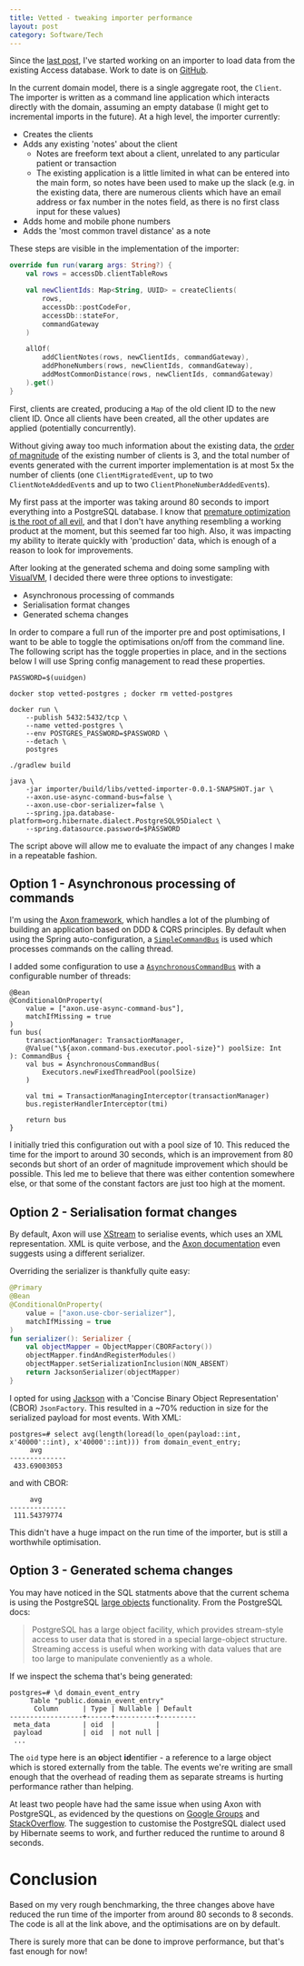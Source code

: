 ```yaml
---
title: Vetted - tweaking importer performance
layout: post
category: Software/Tech
---
```


Since the [last post](/2018/01/vetted-importing-data/), I've started working on
an importer to load data from the existing Access database. Work to date is on
[GitHub](https://github.com/mdjnewman/vetted/tree/f1253732f1c2e582fd6412a45aa75a133fa8bb78).

In the current domain model, there is a single aggregate root, the `Client`.
The importer is written as a command line application which interacts directly
with the domain, assuming an empty database (I might get to incremental imports
in the future). At a high level, the importer currently:

* Creates the clients
* Adds any existing 'notes' about the client
    * Notes are freeform text about a client, unrelated to any particular patient or
      transaction
    * The existing application is a little limited in what can be entered into
      the main form, so notes have been used to make up the slack (e.g. in the
      existing data, there are numerous clients which have an email address or fax
      number in the notes field, as there is no first class input for these values)
* Adds home and mobile phone numbers
* Adds the 'most common travel distance' as a note

These steps are visible in the implementation of the importer:

```kotlin
override fun run(vararg args: String?) {
    val rows = accessDb.clientTableRows

    val newClientIds: Map<String, UUID> = createClients(
        rows,
        accessDb::postCodeFor,
        accessDb::stateFor,
        commandGateway
    )

    allOf(
        addClientNotes(rows, newClientIds, commandGateway),
        addPhoneNumbers(rows, newClientIds, commandGateway),
        addMostCommonDistance(rows, newClientIds, commandGateway)
    ).get()
}
```

First, clients are created, producing a `Map` of the old client ID to the new
client ID. Once all clients have been created, all the other updates are
applied (potentially concurrently).

Without giving away too much information about the existing data, the [order of
magnitude][o-of-m] of the existing number of clients is 3, and the total number
of events generated with the current importer implementation is at most 5x the
number of clients (one `ClientMigratedEvent`, up to two `ClientNoteAddedEvent`s
and up to two `ClientPhoneNumberAddedEvent`s).

My first pass at the importer was taking around 80 seconds to import everything
into a PostgreSQL database. I know that [premature optimization is the root of
all evil][prem-optimisation], and that I don't have anything resembling a
working product at the moment, but this seemed far too high. Also, it was
impacting my ability to iterate quickly with 'production' data, which is enough
of a reason to look for improvements.

After looking at the generated schema and doing some sampling with
[VisualVM][visualvm], I decided there were three options to investigate:

* Asynchronous processing of commands
* Serialisation format changes
* Generated schema changes

In order to compare a full run of the importer pre and post optimisations, I
want to be able to toggle the optimisations on/off from the command line. The
following script has the toggle properties in place, and in the sections below I
will use Spring config management to read these properties.

```
PASSWORD=$(uuidgen)

docker stop vetted-postgres ; docker rm vetted-postgres

docker run \
    --publish 5432:5432/tcp \
    --name vetted-postgres \
    --env POSTGRES_PASSWORD=$PASSWORD \
    --detach \
    postgres

./gradlew build

java \
    -jar importer/build/libs/vetted-importer-0.0.1-SNAPSHOT.jar \
    --axon.use-async-command-bus=false \
    --axon.use-cbor-serializer=false \
    --spring.jpa.database-platform=org.hibernate.dialect.PostgreSQL95Dialect \
    --spring.datasource.password=$PASSWORD
```

The script above will allow me to evaluate the impact of any changes I make in
a repeatable fashion.

## Option 1 - Asynchronous processing of commands

I'm using the [Axon framework][axon], which handles a lot of the plumbing of
building an application based on DDD & CQRS principles. By default when using
the Spring auto-configuration, a [`SimpleCommandBus`][simplecommandbus] is used
which processes commands on the calling thread.

I added some configuration to use a [`AsynchronousCommandBus`][asynchronouscommandbus]
with a configurable number of threads:

```
@Bean
@ConditionalOnProperty(
    value = ["axon.use-async-command-bus"],
    matchIfMissing = true
)
fun bus(
    transactionManager: TransactionManager,
    @Value("\${axon.command-bus.executor.pool-size}") poolSize: Int
): CommandBus {
    val bus = AsynchronousCommandBus(
        Executors.newFixedThreadPool(poolSize)
    )

    val tmi = TransactionManagingInterceptor(transactionManager)
    bus.registerHandlerInterceptor(tmi)

    return bus
}
```

I initially tried this configuration out with a pool size of 10. This reduced
the time for the import to around 30 seconds, which is an improvement from 80
seconds but short of an order of magnitude improvement which should be
possible. This led me to believe that there was either contention somewhere
else, or that some of the constant factors are just too high at the moment.

## Option 2 - Serialisation format changes

By default, Axon will use [XStream](https://x-stream.github.io/) to serialise
events, which uses an XML representation. XML is quite verbose, and the [Axon
documentation][different-serializer-for-events] even suggests using a different
serializer.

Overriding the serializer is thankfully quite easy:

```kotlin
@Primary
@Bean
@ConditionalOnProperty(
    value = ["axon.use-cbor-serializer"],
    matchIfMissing = true
)
fun serializer(): Serializer {
    val objectMapper = ObjectMapper(CBORFactory())
    objectMapper.findAndRegisterModules()
    objectMapper.setSerializationInclusion(NON_ABSENT)
    return JacksonSerializer(objectMapper)
}
```

I opted for using [Jackson][jackson] with a 'Concise Binary Object
Representation' (CBOR) `JsonFactory`. This resulted in a ~70% reduction in size
for the serialized payload for most events. With XML:

```
postgres=# select avg(length(loread(lo_open(payload::int, x'40000'::int), x'40000'::int))) from domain_event_entry;
     avg
--------------
 433.69003053
```

and with CBOR:

```
     avg
--------------
 111.54379774
```

This didn't have a huge impact on the run time of the importer, but is still a
worthwhile optimisation.

## Option 3 - Generated schema changes

You may have noticed in the SQL statments above that the current schema is
using the PostgreSQL [large objects][psql-lo] functionality. From the
PostgreSQL docs:

> PostgreSQL has a large object facility, which provides stream-style access
> to user data that is stored in a special large-object structure. Streaming
> access is useful when working with data values that are too large to
> manipulate conveniently as a whole.

If we inspect the schema that's being generated:

```
postgres=# \d domain_event_entry
     Table "public.domain_event_entry"
      Column      | Type | Nullable | Default
------------------+------+----------+---------
 meta_data        | oid  |          |
 payload          | oid  | not null |
 ...
```

The `oid` type here is an **o**bject **id**entifier - a reference to a large
object which is stored externally from the table. The events we're writing are
small enough that the overhead of reading them as separate streams is hurting
performance rather than helping.

At least two people have had the same issue when using Axon with PostgreSQL, as
evidenced by the questions on [Google Groups][postgres-plus-axon] and
[StackOverflow][jpa-lob-issue]. The suggestion to customise the PostgreSQL
dialect used by Hibernate seems to work, and further reduced the runtime to
around 8 seconds.

# Conclusion

Based on my very rough benchmarking, the three changes above have reduced the
run time of the importer from around 80 seconds to 8 seconds. The code
is all at the link above, and the optimisations are on by default.

There is surely more that can be done to improve performance, but that's fast
enough for now!

[o-of-m]: https://en.wikipedia.org/wiki/Order_of_magnitude
[prem-optimisation]: http://wiki.c2.com/?PrematureOptimization
[visualvm]: https://visualvm.github.io/
[axon]: http://www.axonframework.org/
[simplecommandbus]: https://github.com/AxonFramework/AxonFramework/blob/master/core/src/main/java/org/axonframework/commandhandling/SimpleCommandBus.java
[asynchronouscommandbus]: https://github.com/AxonFramework/AxonFramework/blob/master/core/src/main/java/org/axonframework/commandhandling/AsynchronousCommandBus.java
[different-serializer-for-events]: https://docs.axonframework.org/part4/performance-tuning.html#different-serializer-for-events
[jackson]: https://github.com/FasterXML/jackson

[psql-lo]: https://www.postgresql.org/docs/10/static/largeobjects.html
[axon-postgresql-without-toast]: https://blog.trifork.com/2017/10/09/axon-postgresql-without-toast/
[postgres-plus-axon]: https://groups.google.com/forum/#!msg/axonframework/PfzLa3hBR0Y/nsie2H8kPP8J
[jpa-lob-issue]: https://github.com/AxonFramework/AxonFramework/issues/445
